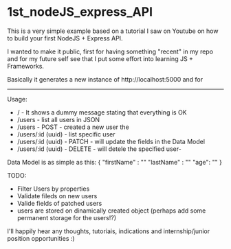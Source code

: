 # 1st_nodeJS_express_API
This is a very simple example based on a tutorial I saw on Youtube on how to build your first NodeJS + Express API.

I wanted to make it public, first for having something "recent" in my repo and for my future self see that I put some effort into learning JS + Frameworks.

Basically it generates a new instance of http://localhost:5000 and for

_____________________________

Usage:
* / - It shows a dummy message stating that everything is OK
* /users - list all users in JSON
* /users - POST - created a new user the 
* /users/:id (uuid) - list specific user
* /users/:id (uuid) - PATCH - will update the fields in the Data Model
* /users/:id (uuid) - DELETE - will detele the specified user-


Data Model is as simple as this:
{
  "firstName" : ""
  "lastName" : ""
  "age": ""
}

TODO:
* Filter Users by properties
* Validate fileds on new users
* Valide fields of patched users
* users are stored on dinamically created object (perhaps add some permanent storage for the users!?)

I'll happily hear any thoughts, tutoriais, indications and internship/junior position opportunities :)

